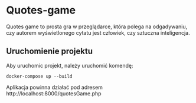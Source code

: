 # Quotes-game
Quotes game to prosta gra w przeglądarce, która polega na odgadywaniu, czy autorem wyświetlonego cytatu jest człowiek, czy sztuczna inteligencja.
## Uruchomienie projektu
Aby uruchomic projekt, należy uruchomić komendę:

```
docker-compose up --build
``` 
Aplikacja powinna działać pod adresem http://localhost:8000/quotesGame.php

